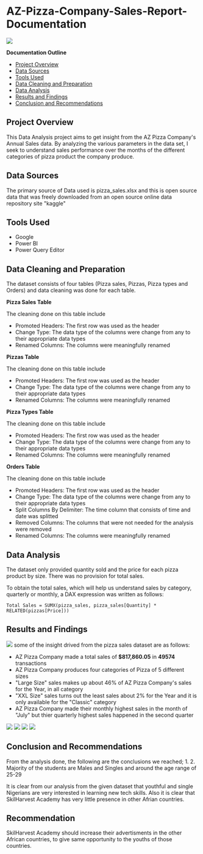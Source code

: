 # AZ-Pizza-Company-Sales-Report-Documentation

![](Sales-Report.jpg)

**Documentation Outline**
- [Project Overview](#project-overview)
- [Data Sources](#data-sources)
- [Tools Used](#tools-used)
- [Data Cleaning and Preparation](#data-cleaning-and-preparation)
- [Data Analysis](#data-analysis)
- [Results and Findings](#results-and-findings)
- [Conclusion and Recommendations](#conclusion-and-recommendations)

## Project Overview
This Data Analysis project aims to get insight from the AZ Pizza Company's Annual Sales data. By analyzing the various parameters in the data set,
I seek to understand sales performance over the months of the different categories of pizza product the company produce. 

## Data Sources
The primary source of Data used is pizza_sales.xlsx and this is open source data that was freely downloaded from an open source online data repository site "kaggle"

## Tools Used
- Google
- Power BI
- Power Query Editor

## Data Cleaning and Preparation
The dataset consists of four tables (Pizza sales, Pizzas, Pizza types and Orders) and data cleaning was done for each table.

**Pizza Sales Table**

The cleaning done on this table include
- Promoted Headers: The first row was used as the header
- Change Type: The data type of the columns were change from any to their appropriate data types
- Renamed Columns: The columns were meaningfully renamed

**Pizzas Table**

The cleaning done on this table include
- Promoted Headers: The first row was used as the header
- Change Type: The data type of the columns were change from any to their appropriate data types
- Renamed Columns: The columns were meaningfully renamed

**Pizza Types Table**

The cleaning done on this table include
- Promoted Headers: The first row was used as the header
- Change Type: The data type of the columns were change from any to their appropriate data types
- Renamed Columns: The columns were meaningfully renamed

**Orders Table**

The cleaning done on this table include
- Promoted Headers: The first row was used as the header
- Change Type: The data type of the columns were change from any to their appropriate data types
- Split Columns By Delimiter: The time column that consists of time and date was splitted
- Removed Columns: The columns that were not needed for the analysis were removed  
- Renamed Columns: The columns were meaningfully renamed

## Data Analysis

The dataset only provided quantity sold and the price for each pizza product by size. There was no provision for total sales.

To obtain the total sales, which will help us understand sales by category, quarterly or monthly,
a DAX expression was written as follows:
```
Total Sales = SUMX(pizza_sales, pizza_sales[Quantity] * RELATED(pizzas[Price]))
```

## Results and Findings
![](Visuals/Sales-insight-1.png)
some of the insight drived from the pizza sales dataset are as follows:
- AZ Pizza Company made a total sales of **$817,860.05** in **49574** transactions
- AZ Pizza Company produces four categories of Pizza of 5 different sizes
- "Large Size" sales makes up about 46% of AZ Pizza Company's sales for the Year, in all category
- "XXL Size" sales turns out the least sales about 2% for the Year and it is only available for the "Classic" category
- AZ Pizza Company made their monthly highest sales in the month of "July" but thier quarterly highest sales happened in the second quarter

![](Visuals/Sales-insight-2.png)
![](Visuals/Sales-insight-3.png)
![](Visuals/Sales-insight-4.png)
![](Visuals/Sales-insight-5.png)

## Conclusion and Recommendations
From the analysis done, the following are the conclusions we reached;
1. 
2. Majority of the students are Males and Singles and around the age range of 25-29

It is clear from our analysis from the given dataset that youthful and single Nigerians are very interested in learning new tech skills.
Also it is clear that SkilHarvest Academy has very little presence in other Afrian countries.

## Recommendation
SkilHarvest Academy should increase their advertisments in the other African countries, to give same opportunity to the youths of those countries.
